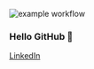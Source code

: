 ![example workflow](https://www.codewars.com/users/fremen432/badges/large)
<!-- [Check me out on Codewars!](https://www.codewars.com/users/fremen432) -->
<!-- ### print("Hello GitHub 👋") -->
### Hello GitHub 👋
[LinkedIn](https://www.linkedin.com/in/clayton-miller-20844810a/)

